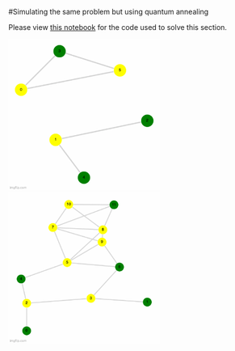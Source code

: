 #Simulating the same problem but using quantum annealing

Please view [this notebook](./Task%202.ipynb) for the code used to solve this section. 


<img src="./resources/task2_top5.gif" width="300">
<img src="./resources/quantum_gotham.gif" width="300">

